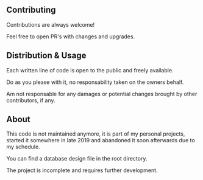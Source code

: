 ## Contributing

Contributions are always welcome!

Feel free to open PR's with changes and upgrades.


## Distribution & Usage

Each written line of code is open to the public and freely available.

Do as you please with it, no responsability taken on the owners behalf.

Am not responsable for any damages or potential changes brought by other contributors, if any.

## About
This code is not maintained anymore, it is part of my personal projects, started it somewhere in late 2019 and abandoned it soon afterwards due to my schedule.

You can find a database design file in the root directory.

The project is incomplete and requires further development.

